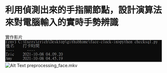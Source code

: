 # 利用偵測出來的手指關節點，設計演算法來對電腦輸入的實時手勢辨識<br>
實作影片
![Alt Text](https://github.com/erichsiao1106/edge-face-recognition-sql/blob/main/sql.jpg)
![Alt Text](https://github.com/erichsiao1106/edge-face-recognition-sql/blob/main/preprocess-face.gif)
preprocessing_face.mkv
